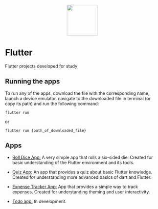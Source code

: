 <p align="center">
<img src="https://upload.wikimedia.org/wikipedia/commons/1/17/Google-flutter-logo.png" height=100>
</p>

# Flutter

 Flutter projects developed for study

## Running the apps

To run any of the apps, download the file with the corresponding name, launch a device emulator, navigate to the downloaded file in terminal (or copy its path) and run the following command:

~~~shell
flutter run
~~~

or

~~~shell
flutter run {path_of_downloaded_file}
~~~

## Apps

- [Roll Dice App:](roll_dice_app) A very simple app that rolls a six-sided die. Created for basic understanding of the Flutter environment and its tools.

- [Quiz App:](quiz_app) An app that provides a quiz about basic Flutter knowledge. Created for understanding more advanced basics of dart and Flutter.

- [Expense Tracker App:](expense_tracker_app) App that provides a simple way to track expenses. Created for understanding theming and user interactivity.

- [Todo app:](todo_app) In development.
